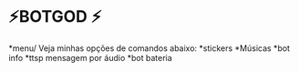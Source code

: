 # ⚡BOTGOD ⚡
*menu/ Veja minhas opções de comandos abaixo:
*stickers
*Músicas 
*bot info
*ttsp mensagem por áudio 
*bot bateria 
